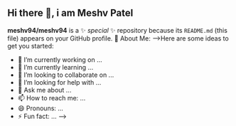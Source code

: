 ## Hi there 👋, i am Meshv Patel

**meshv94/meshv94** is a ✨ _special_ ✨ repository because its `README.md` (this file) appears on your GitHub profile.
💫 About Me:
-->Here are some ideas to get you started:

- 🔭 I’m currently working on ...
- 🌱 I’m currently learning ...
- 👯 I’m looking to collaborate on ...
- 🤔 I’m looking for help with ...
- 💬 Ask me about ...
- 📫 How to reach me: ...
- 😄 Pronouns: ...
- ⚡ Fun fact: ...
-->
